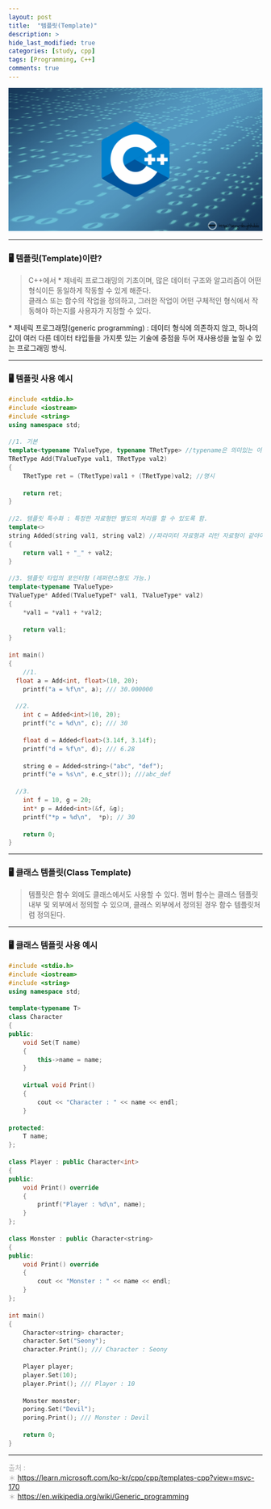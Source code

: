 ```yaml
---
layout: post
title:  "템플릿(Template)"
description: > 
hide_last_modified: true
categories: [study, cpp]
tags: [Programming, C++]
comments: true
---
```


<p align="center">
  <img src="/assets/img/blog/cpp/cpp_img.png">
</p>

----
### 🖥️ 템플릿(Template)이란?
> C++에서 \* 제네릭 프로그래밍의 기초이며, 많은 데이터 구조와 알고리즘이 어떤 형식이든 동일하게 작동할 수 있게 해준다. <br>
클래스 또는 함수의 작업을 정의하고, 그러한 작업이 어떤 구체적인 형식에서 작동해야 하는지를 사용자가 지정할 수 있다.

\* 제네릭 프로그래밍(generic programming) : 데이터 형식에 의존하지 않고, 하나의 값이 여러 다른 데이터 타입들을 가지룻 있는 기술에 중점을 두어 재사용성을 높일 수 있는 프로그래밍 방식.

----
### 🖥️ 템플릿 사용 예시

``` cpp
#include <stdio.h>
#include <iostream>
#include <string>
using namespace std;

//1. 기본
template<typename TValueType, typename TRetType> //typename은 의미있는 이름 사용.
TRetType Add(TValueType val1, TRetType val2)
{
	TRetType ret = (TRetType)val1 + (TRetType)val2; //명시

	return ret;
}

//2. 템플릿 특수화 : 특정한 자료형만 별도의 처리를 할 수 있도록 함.
template<>
string Added(string val1, string val2) //파라미터 자료형과 리턴 자료형이 같아야함.
{
	return val1 + "_" + val2;
}

//3. 템플릿 타입의 포인터형 (레퍼런스형도 가능.)
template<typename TValueType>
TValueType* Added(TValueTypeT* val1, TValueType* val2) 
{
	*val1 = *val1 + *val2;

	return val1;
}

int main()
{
	//1.
  float a = Add<int, float>(10, 20);
	printf("a = %f\n", a); /// 30.000000
	
  //2.
	int c = Added<int>(10, 20);
	printf("c = %d\n", c); /// 30

	float d = Added<float>(3.14f, 3.14f);
	printf("d = %f\n", d); /// 6.28

	string e = Added<string>("abc", "def");
	printf("e = %s\n", e.c_str()); ///abc_def

  //3.
	int f = 10, g = 20;
	int* p = Added<int>(&f, &g);
	printf("*p = %d\n",  *p); // 30

	return 0;
}

```

----
### 🖥️ 클래스 템플릿(Class Template)
> 템플릿은 함수 외에도 클래스에서도 사용할 수 있다. 멤버 함수는 클래스 템플릿 내부 및 외부에서 정의할 수 있으며, 클래스 외부에서 정의된 경우 함수 템플릿처럼 정의된다.

---
### 🖥️ 클래스 템플릿 사용 예시

```cpp
#include <stdio.h>
#include <iostream>
#include <string>
using namespace std;

template<typename T>
class Character
{
public:
	void Set(T name)
	{
		this->name = name;
	}

	virtual void Print()
	{
		cout << "Character : " << name << endl;
	}

protected:
	T name;
};

class Player : public Character<int>
{
public:
	void Print() override 
	{
		printf("Player : %d\n", name);
	}
};

class Monster : public Character<string>
{
public:
	void Print() override
	{
		cout << "Monster : " << name << endl;
	}
};

int main()
{
	Character<string> character;
	character.Set("Seony");
	character.Print(); /// Character : Seony

	Player player;
	player.Set(10);
	player.Print(); /// Player : 10

	Monster monster;
	poring.Set("Devil");
	poring.Print(); /// Monster : Devil

	return 0;
}
```
---- 
<span style="color:darkgray; font-size:14px;"> 출처 : <br>
＊ https://learn.microsoft.com/ko-kr/cpp/cpp/templates-cpp?view=msvc-170 <br>
＊ https://en.wikipedia.org/wiki/Generic_programming <br>
</span>



